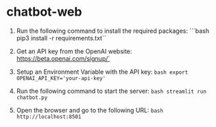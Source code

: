 # chatbot-web
1. Run the following command to install the required packages:
```bash pip3 install -r requirements.txt``
2. Get an API key from the OpenAI website: https://beta.openai.com/signup/`
3. Setup an Environment Variable with the API key:
```bash export OPENAI_API_KEY='your-api-key'```

4. Run the following command to start the server:
```bash streamlit run chatbot.py```
5. Open the browser and go to the following URL:
```bash http://localhost:8501```